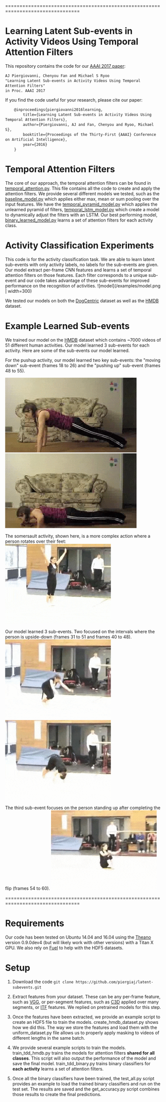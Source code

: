 ================================================================================
# Learning Latent Sub-events in Activity Videos Using Temporal Attention Filters

This repository contains the code for our [AAAI 2017 paper](https://arxiv.org/abs/1605.08140):

    AJ Piergiovanni, Chenyou Fan and Michael S Ryoo
    "Learning Latent Sub-events in Activity Videos Using Temporal Attention Filters"
    in Proc. AAAI 2017

If you find the code useful for your research, please cite our paper:

        @inproceedings{piergiovanni2016learning,
            title={Learning Latent Sub-events in Activity Videos Using Temporal Attention Filters},
            author={Piergiovanni, AJ and Fan, Chenyou and Ryoo, Michael S},
            booktitle={Proceedings of the Thirty-First {AAAI} Conference on Artificial Intelligence},
            year={2016}
        }


# Temporal Attention Filters
The core of our approach, the temporal attention filters can be found in [temporal_attention.py](layers/temporal_attention.py). This file contains all the code to create and apply the attention filters. We provide several different models we tested, such as the [baseline_model.py](baseline_model.py) which applies either max, mean or sum pooling over the input features. We have the [temporal_pyramid_model.py](temporal_pyramid_model.py) which applies the unlearned pyramid of filters, [temporal_lstm_model.py](temporal_lstm_model.py) which create a model to dynamically adjust the filters with an LSTM. Our best performing model, [binary_learned_model.py](binary_learned_model.py) learns a set of attention filters for each activity class.

# Activity Classification Experiments
This code is for the activity classification task. We are able to learn latent sub-events with only activity labels, no labels for the sub-events are given. Our model extract per-frame CNN features and learns a set of temporal attention filters on those features. Each filter corresponds to a unique sub-event and our code takes advantage of these sub-events for improved performance on the recognition of activities.
![model](/examples/model.png | width=300)

We tested our models on both the [DogCentric](http://robotics.ait.kyushu-u.ac.jp/~yumi/db/first_dog.html) dataset as well as the [HMDB](http://serre-lab.clps.brown.edu/resource/hmdb-a-large-human-motion-database/) dataset.


# Example Learned Sub-events
We trained our model on the [HMDB](http://serre-lab.clps.brown.edu/resource/hmdb-a-large-human-motion-database/) dataset which contains ~7000 videos of 51 different human activities. Our model learned 3 sub-events for each activity. Here are some of the sub-events our model learned.

For the pushup activity, our model learned two key sub-events: the "moving down" sub-event (frames 18 to 26) and the "pushing up" sub-event (frames 48 to 55).

![going down](/examples/down.gif?raw=true "Going down Sub-event")
![pushing up](/examples/up.gif?raw=true "Pushing up Sub-event")

The somersault activity, shown here, is a more complex action where a person rotates over their feet:
![somersault](/examples/somersault.gif?raw=true "Somersault Activity")

Our model learned 3 sub-events. Two focused on the intervals where the person is upside-down (frames 31 to 51 and frames 40 to 48).
![sub-event 1](/examples/subevent1.gif?raw=true "Sub-event1")
![sub-event 2](/examples/subevent2.gif?raw=true "Sub-event 2")

The third sub-event focuses on the person standing up after completing the flip (frames 54 to 60).
![sub-event 3](/examples/subevent3.gif?raw=true "Sub-event 3")


================================================================================


# Requirements

Our code has been tested on Ubuntu 14.04 and 16.04 using the [Theano](https://github.com/Theano/Theano) version 0.9.0dev4 (but will likely work with other versions) with a Titan X GPU. We also rely on [Fuel](https://github.com/mila-udem/fuel) to help with the HDF5 datasets.


# Setup

1. Download the code ```git clone https://github.com/piergiaj/latent-subevents.git```

2. Extract features from your dataset. These can be any per-frame feature, such as [VGG](https://gist.github.com/baraldilorenzo/07d7802847aaad0a35d3), or per-segment features, such as [C3D](https://gist.github.com/albertomontesg/d8b21a179c1e6cca0480ebdf292c34d2) applied over many segments, or [ITF](https://lear.inrialpes.fr/people/wang/improved_trajectories) features. We replied on pretrained models for this step. 

3. Once the features have been extracted, we provide an example script to create an HDF5 file to train the models. create_hmdb_dataset.py shows how we did this. The way we store the features and load them with the uniform_dataset.py file allows us to properly apply masking to videos of different lengths in the same batch.

4. We provide several example scripts to train the models. train_tdd_hmdb.py trains the models for attention filters **shared for all classes**. This script will also output the performance of the model and save the final model. train_tdd_binary.py trains binary classifiers for **each activity** learns a set of attention filters.

5. Once all the binary classifiers have been trained, the test_all.py script provides an example to load the trained binary classifiers and run on the test set. The results are saved and the get_accuracy.py script combines those results to create the final predictions.


